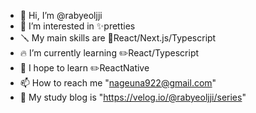 - 👋 Hi, I’m @rabyeoljji
- 👀 I’m interested in ✨pretties
- 🪛 My main skills are 🔧React/Next.js/Typescript
- 🔥 I’m currently learning ✏️React/Typescript
- 🌱 I hope to learn ✏️ReactNative
- 📫 How to reach me "nageuna922@gmail.com"
- 📝 My study blog is "https://velog.io/@rabyeoljji/series"

<!---
rabyeoljji/rabyeoljji is a ✨ special ✨ repository because its `README.md` (this file) appears on your GitHub profile.
You can click the Preview link to take a look at your changes.
--->
